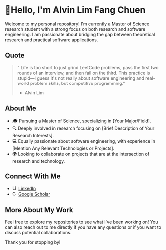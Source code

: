 #  👋Hello, I'm Alvin Lim Fang Chuen

Welcome to my personal repository! I'm currently a Master of Science research student with a strong focus on both research and software engineering. I am passionate about bridging the gap between theoretical research and practical software applications.

## Quote
> " Life is too short to just grind LeetCode problems, pass the first two rounds of an interview, and then fail on the third. This practice is stupid—I guess it's not really about software engineering and real-world problem skills, but competitive programming."
> - Alvin Lim

## About Me

- 🎓 Pursuing a Master of Science, specializing in [Your Major/Field].
- 🔍 Deeply involved in research focusing on [Brief Description of Your Research Interests].
- 💻 Equally passionate about software engineering, with experience in [Mention Any Relevant Technologies or Projects].
- 🌍 Looking to collaborate on projects that are at the intersection of research and technology.

## Connect With Me

- <img src="https://upload.wikimedia.org/wikipedia/commons/thumb/8/81/LinkedIn_icon.svg/2048px-LinkedIn_icon.svg.png" width="15" height="15" alt="LinkedIn Logo">  [LinkedIn](https://www.linkedin.com/in/alvin-lim-fang-chuen/)
- <img src="https://upload.wikimedia.org/wikipedia/commons/thumb/c/c7/Google_Scholar_logo.svg/2048px-Google_Scholar_logo.svg.png" width="15" height="15" alt="Google Scholar Logo"> [Google Scholar](https://scholar.google.com/citations?user=HPcSi-0AAAAJ&hl=en)

## More About My Work

Feel free to explore my repositories to see what I've been working on! You can also reach out to me directly if you have any questions or if you want to discuss potential collaborations.

Thank you for stopping by!
